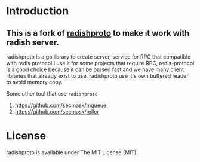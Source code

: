 # Introduction

## This is a fork of [radishproto](https://github.com/secmask/radishproto) to make it work with radish server.

radishproto is a go library to create server, service for RPC that compatible with redis protocol
I use it for some projects that require RPC, redis-protocol is a good choice because it can be parsed fast and
we have many client libraries that already exist to use. radishproto use it's own buffered reader to avoid memory copy.

Some other tool that use `radishproto`

1. https://github.com/secmask/mqueue    
2. https://github.com/secmask/roller

# License
radishproto is available under The MIT License (MIT).
